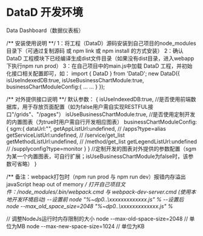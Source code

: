 # DataD 开发环境
Data Dashboard（数据仪表板）

/** 安装使用说明 **/
1：将工程（DataD）源码安装到自己项目的node_modules目录下（可通过复制源码 或 npm link 或 npm install 的方式安装）
2：确认 DataD 工程模块下已经编译生成dist文件目录（如果没有dist目录，进入webapp下执行npm run prod）
3：在自己项目中的main.js中加载 DataD 工程，并初始化接口相关配置即可，如：
   import { DataD } from 'DataD';
   new DataD({
       isUseIndexedDB:true,
       isUseBusinessChartModule:true,
       businessChartModuleConfig:{
           ... ...
       }
   });

   
/** 对外提供接口说明 **/
 默认参数：
 {
    isUseIndexedDB:true,           //是否使用前端数据库，用于存放页面配置（如为false用户需自实现RESTFUL接口"/grids"、"/pages"）
    isUseBusinessChartModule:true, //是否使用定制开发的内置图表（为true时用户需自行开发相应图表）
    businessChartModuleConfig:{
        sgm:{
            dataUrl:"",
            getAppListUrl:undefined,     // /apps?type=alias
            getServiceListUrl:undefined, // /service/get_list
            getMethodListUrl:undefined,  // /method/get_list
            getLegendListUrl:undefined   // /supplyconfig?type=monitor
        }
    } //定制开发的图表对外提供的参数配置（sgm为某一个内置图表，可自行扩展；isUseBusinessChartModule为false时，该参数可省略）
 }
 
 
/** 备注：webpack打包时（npm run prod 与 npm run dev）报错内存溢出 javaScript heap out of memory **/
打开自己项目文件：/node_modules/.bin/webpack.cmd 与 webpack-dev-server.cmd (使用本地开发环境启动)
    --设置前
    node  "%~dp0\..\xxxxxxxxxxxxx.js" %*
    --设置后
    node  --max_old_space_size=2048 "%~dp0\..\xxxxxxxxxxxxx.js" %*
  
// 调整NodeJs运行时内存限制的大小
node --max-old-space-size=2048  // 单位为MB 
node --max-new-space-size=1024  // 单位为KB